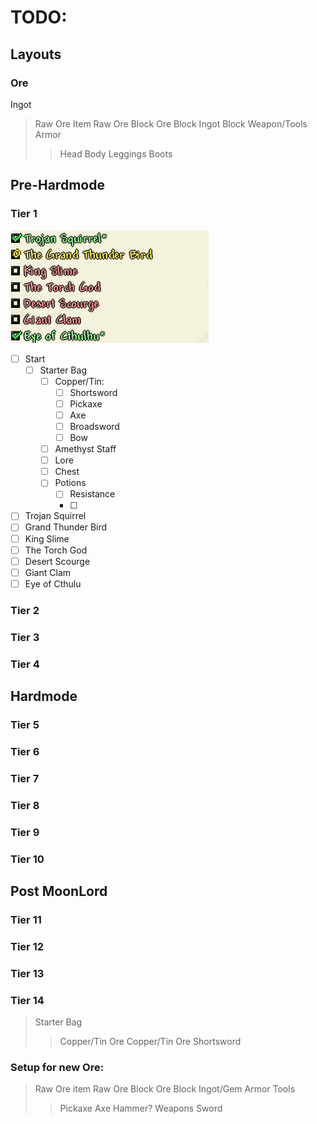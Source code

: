 # TODO:
## Layouts
### Ore
Ingot
>Raw Ore Item
>Raw Ore Block
>Ore Block
>Ingot Block
>Weapon/Tools
>Armor
>>Head
>>Body
>>Leggings
>>Boots

## Pre-Hardmode
### Tier 1
![tier1-img](img/tiers_template/tier1.png)

 - [ ] Start
	 - [ ] Starter Bag
		 - [ ] Copper/Tin:
			 - [ ] Shortsword
			 - [ ] Pickaxe
			 - [ ] Axe
			 - [ ] Broadsword
			 - [ ] Bow
		 - [ ] Amethyst Staff
		 - [ ] Lore
		 - [ ] Chest
		 - [ ]  Potions
			 - [ ] Resistance
			 -  [ ] 
 - [ ] Trojan Squirrel
 - [ ] Grand Thunder Bird
 - [ ] King Slime
 - [ ] The Torch God
 - [ ] Desert Scourge
 - [ ] Giant Clam
 - [ ] Eye of Cthulu

### Tier 2
### Tier 3
### Tier 4
## Hardmode
### Tier 5
### Tier 6
### Tier 7
### Tier 8
### Tier 9
### Tier 10
## Post MoonLord
### Tier 11
### Tier 12
### Tier 13
### Tier 14


>Starter Bag
>> Copper/Tin Ore
>> Copper/Tin Ore Shortsword
>>


### Setup for new Ore:
>Raw Ore item
>Raw Ore Block
>Ore Block
>Ingot/Gem
> Armor
> Tools
>> Pickaxe
>> Axe
>> Hammer?
>Weapons
>> Sword

<!--stackedit_data:
eyJoaXN0b3J5IjpbLTg2NjU3OTg1OSwtNTE1MDM4NTIxLDE0Nz
czMzc3MTcsNjY4MjY5MTUzLC03NTc5MTg5NywtOTY2NzExNjU5
LC0yMTI4NjkzODc2LC0xNDY4ODUxMDU2LC0xMTg3NzM2NTEsOD
M4Nzk5OTYsMTM0ODI2NTU3Nl19
-->